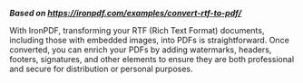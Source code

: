 ***Based on <https://ironpdf.com/examples/convert-rtf-to-pdf/>***

With IronPDF, transforming your RTF (Rich Text Format) documents, including those with embedded images, into PDFs is straightforward. Once converted, you can enrich your PDFs by adding watermarks, headers, footers, signatures, and other elements to ensure they are both professional and secure for distribution or personal purposes.